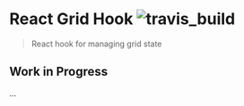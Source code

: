 # React Grid Hook ![travis_build](https://travis-ci.org/sgaloux/react-grid-hook.svg?branch=master)
> React hook for managing grid state

## Work in Progress

...